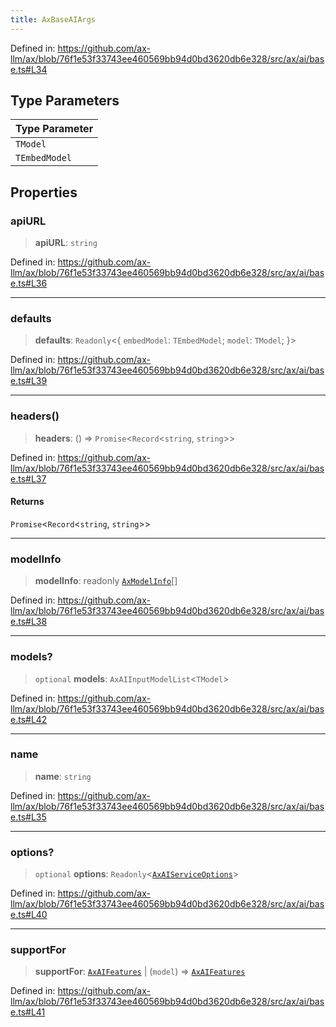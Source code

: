 ```yaml
---
title: AxBaseAIArgs
---
```


Defined in: https://github.com/ax-llm/ax/blob/76f1e53f33743ee460569bb94d0bd3620db6e328/src/ax/ai/base.ts#L34

## Type Parameters

| Type Parameter |
| ------ |
| `TModel` |
| `TEmbedModel` |

## Properties

<a id="apiURL"></a>

### apiURL

> **apiURL**: `string`

Defined in: https://github.com/ax-llm/ax/blob/76f1e53f33743ee460569bb94d0bd3620db6e328/src/ax/ai/base.ts#L36

***

<a id="defaults"></a>

### defaults

> **defaults**: `Readonly`\<\{ `embedModel`: `TEmbedModel`; `model`: `TModel`; \}\>

Defined in: https://github.com/ax-llm/ax/blob/76f1e53f33743ee460569bb94d0bd3620db6e328/src/ax/ai/base.ts#L39

***

<a id="headers"></a>

### headers()

> **headers**: () => `Promise`\<`Record`\<`string`, `string`\>\>

Defined in: https://github.com/ax-llm/ax/blob/76f1e53f33743ee460569bb94d0bd3620db6e328/src/ax/ai/base.ts#L37

#### Returns

`Promise`\<`Record`\<`string`, `string`\>\>

***

<a id="modelInfo"></a>

### modelInfo

> **modelInfo**: readonly [`AxModelInfo`](/api/#03-apidocs/typealiasaxmodelinfo)[]

Defined in: https://github.com/ax-llm/ax/blob/76f1e53f33743ee460569bb94d0bd3620db6e328/src/ax/ai/base.ts#L38

***

<a id="models"></a>

### models?

> `optional` **models**: `AxAIInputModelList`\<`TModel`\>

Defined in: https://github.com/ax-llm/ax/blob/76f1e53f33743ee460569bb94d0bd3620db6e328/src/ax/ai/base.ts#L42

***

<a id="name"></a>

### name

> **name**: `string`

Defined in: https://github.com/ax-llm/ax/blob/76f1e53f33743ee460569bb94d0bd3620db6e328/src/ax/ai/base.ts#L35

***

<a id="options"></a>

### options?

> `optional` **options**: `Readonly`\<[`AxAIServiceOptions`](/api/#03-apidocs/typealiasaxaiserviceoptions)\>

Defined in: https://github.com/ax-llm/ax/blob/76f1e53f33743ee460569bb94d0bd3620db6e328/src/ax/ai/base.ts#L40

***

<a id="supportFor"></a>

### supportFor

> **supportFor**: [`AxAIFeatures`](/api/#03-apidocs/interfaceaxaifeatures) \| (`model`) => [`AxAIFeatures`](/api/#03-apidocs/interfaceaxaifeatures)

Defined in: https://github.com/ax-llm/ax/blob/76f1e53f33743ee460569bb94d0bd3620db6e328/src/ax/ai/base.ts#L41
